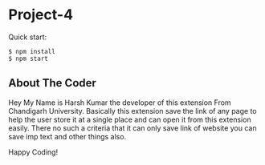 # Project-4

Quick start:

```
$ npm install
$ npm start
````

## About The Coder
Hey My Name is Harsh Kumar the developer of this extension From Chandigarh University. Basically this extension save the link of any page to help the user store it at a single place and can open it from this extension easily.
There no such a criteria that it can only save link of website you can save imp text and other things also.

Happy Coding!
